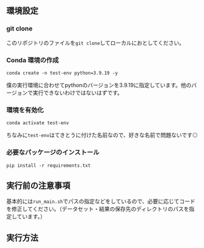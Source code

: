 ## 環境設定

### git clone
このリポジトリのファイルを`git clone`してローカルにおとしてください。

### Conda 環境の作成
```
conda create -n test-env python=3.9.19 -y
```
僕の実行環境に合わせてpythonのバージョンを3.9.19に指定しています。他のバージョンで実行できないわけではないはずです。

### 環境を有効化
```
conda activate test-env
```
ちなみに`test-env`はてきとうに付けた名前なので、好きな名前で問題ないです◎

### 必要なパッケージのインストール
```
pip install -r requirements.txt
```
## 実行前の注意事項

基本的には`run_main.sh`でパスの指定などをしているので、必要に応じてコードを修正してください。（データセット・結果の保存先のディレクトリのパスを指定しています。）

## 実行方法